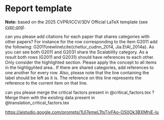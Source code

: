 # Report template

**Note:** based on the 2025 CVPR/ICCV/3DV Official LaTeX template (see [cvpr-org](https://github.com/cvpr-org/author-kit)).

can you please add citations for each paper that shares categories with other papers? For instance for the row corresponding to the item G2011 add the following:  G2011\newline\cite{chetlur_cudnn_2014, Jia.EtAl_2014a}. As you can see both G2011 and G2031 share the Scalability category. As a result both rows (G2011 and G2031) should have references to each other. Only consider the highlighted section. Please apply the concept to all items in the highligyhted area.. If there are shared categories, add references to one another for every row. Also, please note that the line containing the label should be left as it is. The reference on this line represents the reference to the current item on that line.


can you please merge the critical factors present in @critical_factors.tex ? Merge them with the existing data present in @translation_critical_factors.tex

https://aistudio.google.com/prompts/1Ul7emeLTtsTjvFAo-OS0Ok3BXMhjE-lu